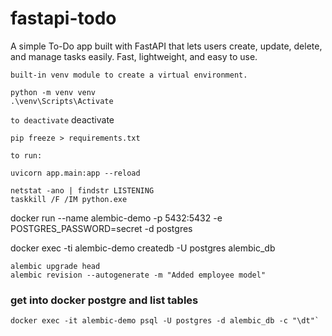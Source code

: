 # fastapi-todo

A simple To-Do app built with FastAPI that lets users create, update, delete, and manage tasks easily. Fast, lightweight, and easy to use.

`built-in venv module to create a virtual environment.`

```
python -m venv venv
.\venv\Scripts\Activate
```

`to deactivate`
deactivate

```
pip freeze > requirements.txt
```

`to run:`

```
uvicorn app.main:app --reload
```

```
netstat -ano | findstr LISTENING
taskkill /F /IM python.exe
```

docker run --name alembic-demo -p 5432:5432 -e POSTGRES_PASSWORD=secret -d postgres

docker exec -ti alembic-demo createdb -U postgres alembic_db

```
alembic upgrade head
alembic revision --autogenerate -m "Added employee model"
```

### get into docker postgre and list tables

```
docker exec -it alembic-demo psql -U postgres -d alembic_db -c "\dt"`
```
